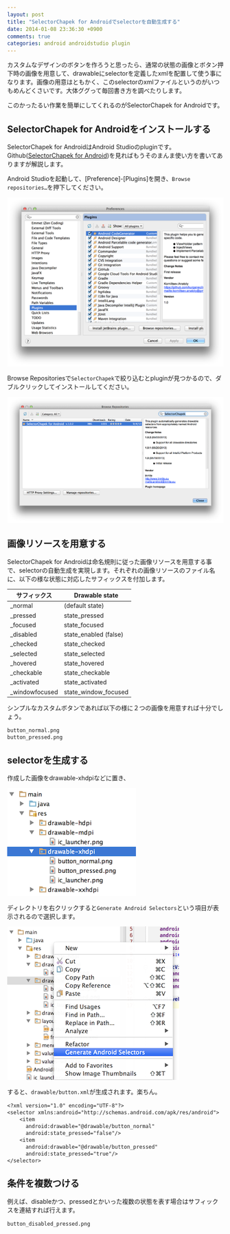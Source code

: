 ```yaml
---
layout: post
title: "SelectorChapek for Androidでselectorを自動生成する"
date: 2014-01-08 23:36:30 +0900
comments: true
categories: android androidstudio plugin
---
```


カスタムなデザインのボタンを作ろうと思ったら、通常の状態の画像とボタン押下時の画像を用意して、drawableにselectorを定義したxmlを配置して使う事になります。画像の用意はともかく、このselectorのxmlファイルというのがいつもめんどくさいです。大体ググって毎回書き方を調べたりします。

このかったるい作業を簡単にしてくれるのがSelectorChapek for Androidです。

<!-- more -->

## SelectorChapek for Androidをインストールする

SelectorChapek for AndroidはAndroid Studioのpluginです。Github([SelectorChapek for Android](https://github.com/inmite/android-selector-chapek))を見ればもうそのまんま使い方を書いてありますが解説します。

Android Studioを起動して、[Preference]-[Plugins]を開き、`Browse repositories…`を押下してください。

![01](/images/2014-01-08-android-selector-chapek/01.png)

Browse Repositoriesで`SelectorChapek`で絞り込むとpluginが見つかるので、ダブルクリックしてインストールしてください。

![02](/images/2014-01-08-android-selector-chapek/02.png)

## 画像リソースを用意する

SelectorChapek for Androidは命名規則に従った画像リソースを用意する事で、selectorの自動生成を実現します。それぞれの画像リソースのファイル名に、以下の様な状態に対応したサフィックスを付加します。

サフィックス|Drawable state
--------|---------
_normal|(default state)
_pressed|state_pressed
_focused|state_focused
_disabled|state_enabled (false)
_checked|state_checked
_selected|state_selected
_hovered|state_hovered
_checkable|state_checkable
_activated|state_activated
_windowfocused|state_window_focused

シンプルなカスタムボタンであれば以下の様に２つの画像を用意すれば十分でしょう。

```
button_normal.png
button_pressed.png
```

## selectorを生成する

作成した画像をdrawable-xhdpiなどに置き、

![03](/images/2014-01-08-android-selector-chapek/03.png)

ディレクトリを右クリックすると`Generate Android Selectors`という項目が表示されるので選択します。

![04](/images/2014-01-08-android-selector-chapek/04.png)

すると、`drawable/button.xml`が生成されます。楽ちん。

```
<?xml version="1.0" encoding="UTF-8"?>
<selector xmlns:android="http://schemas.android.com/apk/res/android">
    <item 
      android:drawable="@drawable/button_normal"
      android:state_pressed="false"/>
    <item 
      android:drawable="@drawable/button_pressed" 
      android:state_pressed="true"/>
</selector>
```

## 条件を複数つける

例えば、disableかつ、pressedとかいった複数の状態を表す場合はサフィックスを連結すれば行えます。

```
button_disabled_pressed.png
```



